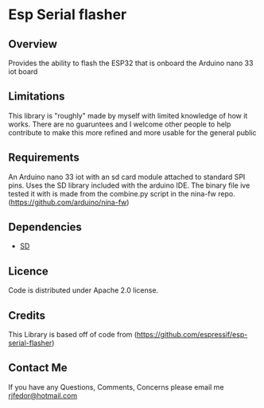 # Esp Serial flasher

## Overview
Provides the ability to flash the ESP32 that is onboard the Arduino nano 33 iot board

## Limitations
This library is "roughly" made by myself with limited knowledge of how it works. There are no guaruntees and I welcome other people to help contribute to make this more refined and more usable for the general public

## Requirements
An Arduino nano 33 iot with an sd card module attached to standard SPI pins. Uses the SD library included with the arduino IDE.
The binary file ive tested it with is made from the combine.py script in the nina-fw repo. (https://github.com/arduino/nina-fw)

## Dependencies
  - [SD](https://github.com/arduino-libraries/SD)

## Licence

Code is distributed under Apache 2.0 license.

## Credits
This Library is based off of code from (https://github.com/espressif/esp-serial-flasher)

## Contact Me
If you have any Questions, Comments, Concerns please email me rjfedor@hotmail.com
